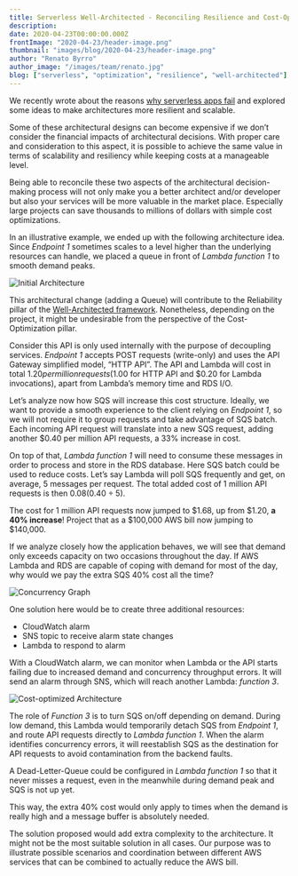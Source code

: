 ```yaml
---
title: Serverless Well-Architected - Reconciling Resilience and Cost-Optimization
description: 
date: 2020-04-23T00:00:00.000Z
frontImage: "2020-04-23/header-image.png"
thumbnail: "images/blog/2020-04-23/header-image.png"
author: "Renato Byrro"
author_image: "/images/team/renato.jpg"
blog: ["serverless", "optimization", "resilience", "well-architected"]
---
```


We recently wrote about the reasons [why serverless apps fail](https://dashbird.io/blog/why-serverless-apps-fail-and-how-to-design-resilient-architectures/) and explored some ideas to make architectures more resilient and scalable.

Some of these architectural designs can become expensive if we don’t consider the financial impacts of architectural decisions. With proper care and consideration to this aspect, it is possible to achieve the same value in terms of scalability and resiliency while keeping costs at a manageable level.

Being able to reconcile these two aspects of the architectural decision-making process will not only make you a better architect and/or developer but also your services will be more valuable in the market place. Especially large projects can save thousands to millions of dollars with simple cost optimizations.

In an illustrative example, we ended up with the following architecture idea. Since _Endpoint 1_ sometimes scales to a level higher than the underlying resources can handle, we placed a queue in front of _Lambda function 1_ to smooth demand peaks.

![Initial Architecture](/images/blog/2020-04-23/architecture-1.png "Initial Architecture")

This architectural change (adding a Queue) will contribute to the Reliability pillar of the [Well-Architected framework](https://aws.amazon.com/architecture/well-architected/). Nonetheless, depending on the project, it might be undesirable from the perspective of the Cost-Optimization pillar.

Consider this API is only used internally with the purpose of decoupling services. _Endpoint 1_ accepts POST requests (write-only) and uses the API Gateway simplified model, “HTTP API”. The API and Lambda will cost in total $1.20 per million requests ($1.00 for HTTP API and $0.20  for Lambda invocations), apart from Lambda’s memory time and RDS I/O.

Let’s analyze now how SQS will increase this cost structure. Ideally, we want to provide a smooth experience to the client relying on _Endpoint 1_, so we will not require it to group requests and take advantage of SQS batch. Each incoming API request will translate into a new SQS request, adding another $0.40 per million API requests, a 33% increase in cost.

On top of that, _Lambda function 1_ will need to consume these messages in order to process and store in the RDS database. Here SQS batch could be used to reduce costs. Let’s say Lambda will poll SQS frequently and get, on average, 5 messages per request. The total added cost of 1 million API requests is then $0.08 ($0.40 ÷ 5).

The cost for 1 million API requests now jumped to $1.68, up from $1.20, **a 40% increase**! Project that as a $100,000 AWS bill now jumping to $140,000.

If we analyze closely how the application behaves, we will see that demand only exceeds capacity on two occasions throughout the day. If AWS Lambda and RDS are capable of coping with demand for most of the day, why would we pay the extra SQS 40% cost all the time?

![Concurrency Graph](/images/blog/2020-04-23/concurrency-graph.png "Concurrency Graph")

One solution here would be to create three additional resources:

*   CloudWatch alarm
*   SNS topic to receive alarm state changes
*   Lambda to respond to alarm

With a CloudWatch alarm, we can monitor when Lambda or the API starts failing due to increased demand and concurrency throughput errors. It will send an alarm through SNS, which will reach another Lambda: _function 3_.

![Cost-optimized Architecture](/images/blog/2020-04-23/architecture-animated.gif "Cost-optimized Architecture")

The role of _Function 3_ is to turn SQS on/off depending on demand. During low demand, this Lambda would temporarily detach SQS from _Endpoint 1_, and route API requests directly to _Lambda function 1_. When the alarm identifies concurrency errors, it will reestablish SQS as the destination for API requests to avoid contamination from the backend faults.

A Dead-Letter-Queue could be configured in _Lambda function 1_ so that it never misses a request, even in the meanwhile during demand peak and SQS is not up yet.

This way, the extra 40% cost would only apply to times when the demand is really high and a message buffer is absolutely needed.

The solution proposed would add extra complexity to the architecture. It might not be the most suitable solution in all cases. Our purpose was to illustrate possible scenarios and coordination between different AWS services that can be combined to actually reduce the AWS bill.
